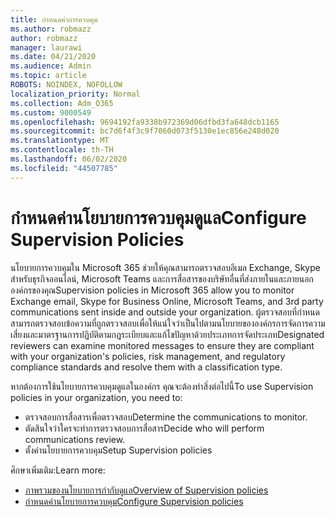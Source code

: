 ```yaml
---
title: กําหนดค่าการควบคุม
ms.author: robmazz
author: robmazz
manager: laurawi
ms.date: 04/21/2020
ms.audience: Admin
ms.topic: article
ROBOTS: NOINDEX, NOFOLLOW
localization_priority: Normal
ms.collection: Adm_O365
ms.custom: 9000549
ms.openlocfilehash: 9694192fa9338b972369d06dfbd3fa648dcb1165
ms.sourcegitcommit: bc7d6f4f3c9f7060d073f5130e1ec856e248d020
ms.translationtype: MT
ms.contentlocale: th-TH
ms.lasthandoff: 06/02/2020
ms.locfileid: "44507785"
---
```

# <a name="configure-supervision-policies"></a><span data-ttu-id="26847-102">กําหนดค่านโยบายการควบคุมดูแล</span><span class="sxs-lookup"><span data-stu-id="26847-102">Configure Supervision Policies</span></span>

<span data-ttu-id="26847-103">นโยบายการควบคุมใน Microsoft 365 ช่วยให้คุณสามารถตรวจสอบอีเมล Exchange, Skype สําหรับธุรกิจออนไลน์, Microsoft Teams และการสื่อสารของบริษัทอื่นที่ส่งภายในและภายนอกองค์กรของคุณ</span><span class="sxs-lookup"><span data-stu-id="26847-103">Supervision policies in Microsoft 365 allow you to monitor Exchange email, Skype for Business Online, Microsoft Teams, and 3rd party communications sent inside and outside your organization.</span></span> <span data-ttu-id="26847-104">ผู้ตรวจสอบที่กําหนดสามารถตรวจสอบข้อความที่ถูกตรวจสอบเพื่อให้แน่ใจว่าเป็นไปตามนโยบายขององค์กรการจัดการความเสี่ยงและมาตรฐานการปฏิบัติตามกฎระเบียบและแก้ไขปัญหาด้วยประเภทการจัดประเภท</span><span class="sxs-lookup"><span data-stu-id="26847-104">Designated reviewers can examine monitored messages to ensure they are compliant with your organization's policies, risk management, and regulatory compliance standards and resolve them with a classification type.</span></span>

<span data-ttu-id="26847-105">หากต้องการใช้นโยบายการควบคุมดูแลในองค์กร คุณจะต้องทําสิ่งต่อไปนี้</span><span class="sxs-lookup"><span data-stu-id="26847-105">To use Supervision policies in your organization, you need to:</span></span>

- <span data-ttu-id="26847-106">ตรวจสอบการสื่อสารเพื่อตรวจสอบ</span><span class="sxs-lookup"><span data-stu-id="26847-106">Determine the communications to monitor.</span></span>
- <span data-ttu-id="26847-107">ตัดสินใจว่าใครจะทําการตรวจสอบการสื่อสาร</span><span class="sxs-lookup"><span data-stu-id="26847-107">Decide who will perform communications review.</span></span>
- <span data-ttu-id="26847-108">ตั้งค่านโยบายการควบคุม</span><span class="sxs-lookup"><span data-stu-id="26847-108">Setup Supervision policies</span></span>

<span data-ttu-id="26847-109">ศึกษาเพิ่มเติม:</span><span class="sxs-lookup"><span data-stu-id="26847-109">Learn more:</span></span>

- [<span data-ttu-id="26847-110">ภาพรวมของนโยบายการกํากับดูแล</span><span class="sxs-lookup"><span data-stu-id="26847-110">Overview of Supervision policies</span></span>](https://docs.microsoft.com/microsoft-365/compliance/supervision-policies)
- [<span data-ttu-id="26847-111">กําหนดค่านโยบายการควบคุม</span><span class="sxs-lookup"><span data-stu-id="26847-111">Configure Supervision policies</span></span>](https://docs.microsoft.com/microsoft-365/compliance/configure-supervision-policies)
